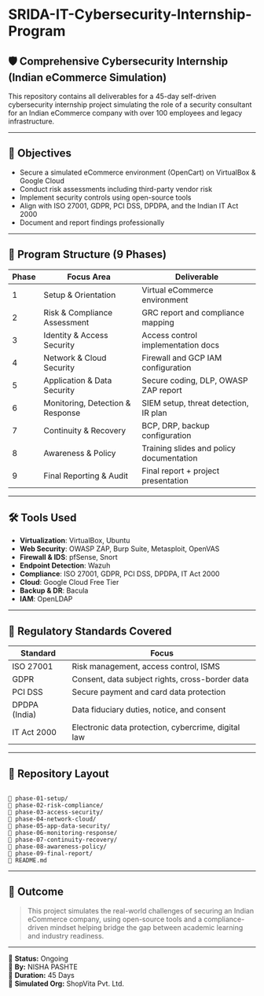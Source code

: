 # SRIDA-IT-Cybersecurity-Internship-Program
## 🛡️ Comprehensive Cybersecurity Internship (Indian eCommerce Simulation)

This repository contains all deliverables for a 45-day self-driven cybersecurity internship project simulating the role of a security consultant for an Indian eCommerce company with over 100 employees and legacy infrastructure.

---

## 🎯 Objectives

- Secure a simulated eCommerce environment (OpenCart) on VirtualBox & Google Cloud
- Conduct risk assessments including third-party vendor risk
- Implement security controls using open-source tools
- Align with ISO 27001, GDPR, PCI DSS, DPDPA, and the Indian IT Act 2000
- Document and report findings professionally

---

## 🧱 Program Structure (9 Phases)

| Phase | Focus Area                              | Deliverable                                      |
|-------|------------------------------------------|--------------------------------------------------|
| 1     | Setup & Orientation                      | Virtual eCommerce environment                    |
| 2     | Risk & Compliance Assessment             | GRC report and compliance mapping                |
| 3     | Identity & Access Security               | Access control implementation docs               |
| 4     | Network & Cloud Security                 | Firewall and GCP IAM configuration               |
| 5     | Application & Data Security              | Secure coding, DLP, OWASP ZAP report             |
| 6     | Monitoring, Detection & Response         | SIEM setup, threat detection, IR plan            |
| 7     | Continuity & Recovery                    | BCP, DRP, backup configuration                   |
| 8     | Awareness & Policy                       | Training slides and policy documentation         |
| 9     | Final Reporting & Audit                  | Final report + project presentation              |

---

## 🛠 Tools Used

- **Virtualization**: VirtualBox, Ubuntu
- **Web Security**: OWASP ZAP, Burp Suite, Metasploit, OpenVAS
- **Firewall & IDS**: pfSense, Snort
- **Endpoint Detection**: Wazuh
- **Compliance**: ISO 27001, GDPR, PCI DSS, DPDPA, IT Act 2000
- **Cloud**: Google Cloud Free Tier
- **Backup & DR**: Bacula
- **IAM**: OpenLDAP

---

## 🔐 Regulatory Standards Covered

| Standard     | Focus                                                  |
|--------------|--------------------------------------------------------|
| ISO 27001    | Risk management, access control, ISMS                  |
| GDPR         | Consent, data subject rights, cross-border data        |
| PCI DSS      | Secure payment and card data protection                |
| DPDPA (India)| Data fiduciary duties, notice, and consent             |
| IT Act 2000  | Electronic data protection, cybercrime, digital law    |

---

## 📂 Repository Layout

```

📁 phase-01-setup/
📁 phase-02-risk-compliance/
📁 phase-03-access-security/
📁 phase-04-network-cloud/
📁 phase-05-app-data-security/
📁 phase-06-monitoring-response/
📁 phase-07-continuity-recovery/
📁 phase-08-awareness-policy/
📁 phase-09-final-report/
📄 README.md

```

---

## 📌 Outcome

> This project simulates the real-world challenges of securing an Indian eCommerce company, using open-source tools and a compliance-driven mindset helping bridge the gap between academic learning and industry readiness.

---

🔧 **Status:** Ongoing  
👤 **By:** NISHA PASHTE  
📅 **Duration:** 45 Days  
🏢 **Simulated Org:** ShopVita Pvt. Ltd.




